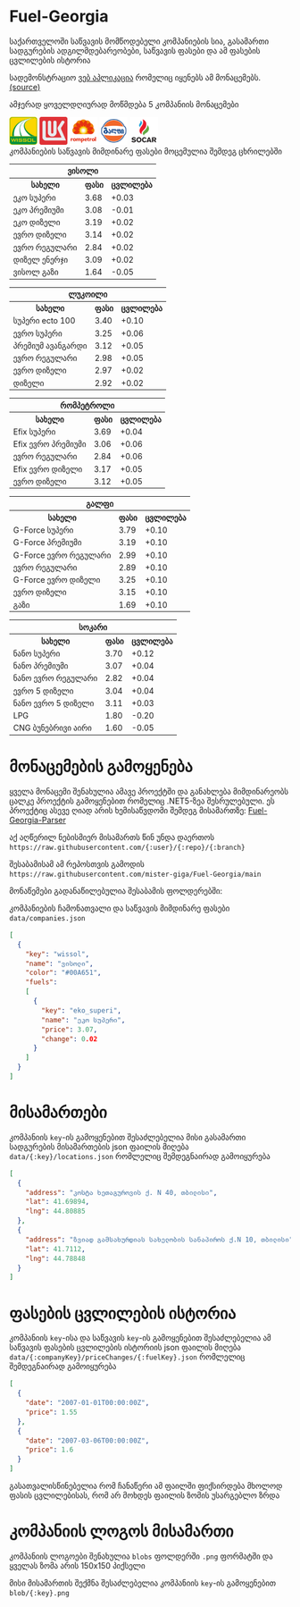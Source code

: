 # Fuel-Georgia
საქართველოში საწვავის მომწოდებელი კომპანიების სია, გასამართი სადგურების ადგილმდებარეობები, საწვავის ფასები და ამ ფასების ცვლილების ისტორია

სადემონსტრაციო [ვებ აპლიკაცია](https://mister-giga.github.io/Fuel-Georgia-ReactJS/) რომელიც იყენებს ამ მონაცემებს. [(source)](https://github.com/mister-giga/Fuel-Georgia-ReactJS)

<!--PRICING-START-->
ამჯერად ყოველდღიურად მოწმდება 5 კომპანიის მონაცემები
<div>
<img src="https://raw.githubusercontent.com/mister-giga/Fuel-Georgia/main/blob/wissol.png" alt="wissol logo" width="50" >
<img src="https://raw.githubusercontent.com/mister-giga/Fuel-Georgia/main/blob/lukoil.png" alt="lukoil logo" width="50" >
<img src="https://raw.githubusercontent.com/mister-giga/Fuel-Georgia/main/blob/rompetrol.png" alt="rompetrol logo" width="50" >
<img src="https://raw.githubusercontent.com/mister-giga/Fuel-Georgia/main/blob/gulf.png" alt="gulf logo" width="50" >
<img src="https://raw.githubusercontent.com/mister-giga/Fuel-Georgia/main/blob/socar.png" alt="socar logo" width="50" >
</div>
კომპანიების საწვავის მიმდინარე ფასები მოცემულია შემდეგ ცხრილებში
<table>
<tr><th colSpan="3">ვისოლი</th></tr>
<tr><th>სახელი</th><th>ფასი</th><th>ცვლილება</th></th></tr>
<tr><td>ეკო სუპერი</td><td>3.68</td><td>+0.03</td></tr>
<tr><td>ეკო პრემიუმი</td><td>3.08</td><td>-0.01</td></tr>
<tr><td>ეკო დიზელი</td><td>3.19</td><td>+0.02</td></tr>
<tr><td>ევრო დიზელი</td><td>3.14</td><td>+0.02</td></tr>
<tr><td>ევრო რეგულარი</td><td>2.84</td><td>+0.02</td></tr>
<tr><td>დიზელ ენერჯი</td><td>3.09</td><td>+0.02</td></tr>
<tr><td>ვისოლ გაზი</td><td>1.64</td><td>-0.05</td></tr>
</table>
<table>
<tr><th colSpan="3">ლუკოილი</th></tr>
<tr><th>სახელი</th><th>ფასი</th><th>ცვლილება</th></th></tr>
<tr><td>სუპერი ecto 100</td><td>3.40</td><td>+0.10</td></tr>
<tr><td>ევრო სუპერი</td><td>3.25</td><td>+0.06</td></tr>
<tr><td>პრემიუმ ავანგარდი</td><td>3.12</td><td>+0.05</td></tr>
<tr><td>ევრო რეგულარი</td><td>2.98</td><td>+0.05</td></tr>
<tr><td>ევრო დიზელი</td><td>2.97</td><td>+0.02</td></tr>
<tr><td>დიზელი</td><td>2.92</td><td>+0.02</td></tr>
</table>
<table>
<tr><th colSpan="3">რომპეტროლი</th></tr>
<tr><th>სახელი</th><th>ფასი</th><th>ცვლილება</th></th></tr>
<tr><td>Efix სუპერი</td><td>3.69</td><td>+0.04</td></tr>
<tr><td>Efix ევრო პრემიუმი</td><td>3.06</td><td>+0.06</td></tr>
<tr><td>ევრო რეგულარი</td><td>2.84</td><td>+0.06</td></tr>
<tr><td>Efix ევრო დიზელი</td><td>3.17</td><td>+0.05</td></tr>
<tr><td>ევრო დიზელი</td><td>3.12</td><td>+0.05</td></tr>
</table>
<table>
<tr><th colSpan="3">გალფი</th></tr>
<tr><th>სახელი</th><th>ფასი</th><th>ცვლილება</th></th></tr>
<tr><td>G-Force სუპერი</td><td>3.79</td><td>+0.10</td></tr>
<tr><td>G-Force პრემიუმი</td><td>3.19</td><td>+0.10</td></tr>
<tr><td>G-Force ევრო რეგულარი</td><td>2.99</td><td>+0.10</td></tr>
<tr><td>ევრო რეგულარი</td><td>2.89</td><td>+0.10</td></tr>
<tr><td>G-Force ევრო დიზელი</td><td>3.25</td><td>+0.10</td></tr>
<tr><td>ევრო დიზელი</td><td>3.15</td><td>+0.10</td></tr>
<tr><td>გაზი</td><td>1.69</td><td>+0.10</td></tr>
</table>
<table>
<tr><th colSpan="3">სოკარი</th></tr>
<tr><th>სახელი</th><th>ფასი</th><th>ცვლილება</th></th></tr>
<tr><td>ნანო სუპერი</td><td>3.70</td><td>+0.12</td></tr>
<tr><td>ნანო პრემიუმი</td><td>3.07</td><td>+0.04</td></tr>
<tr><td>ნანო ევრო რეგულარი</td><td>2.82</td><td>+0.04</td></tr>
<tr><td>ევრო 5 დიზელი</td><td>3.04</td><td>+0.04</td></tr>
<tr><td>ნანო ევრო 5 დიზელი</td><td>3.11</td><td>+0.03</td></tr>
<tr><td>LPG</td><td>1.80</td><td>-0.20</td></tr>
<tr><td>CNG ბუნებრივი აირი</td><td>1.60</td><td>-0.05</td></tr>
</table>

<!--PRICING-END-->

# მონაცემების გამოყენება
ყველა მონაცემი შენახულია ამავე პროექტში და განახლება მიმდინარეობს ცალკე პროექტის გამოყენებით რომელიც .NET5-ზეა შესრულებული. ეს პროექტიც ასევე ღიად არის ხემისაწვდომი შემდეგ მისამართზე: [Fuel-Georgia-Parser](https://github.com/mister-giga/Fuel-Georgia-Parser)


აქ აღწერილ ნებისმიერ მისამართს წინ უნდა დაერთოს ```https://raw.githubusercontent.com/{:user}/{:repo}/{:branch}```

შესაბამისამ ამ რეპოსთვის გამოდის ```https://raw.githubusercontent.com/mister-giga/Fuel-Georgia/main```


მონაწემები გადანაწილებულია შესაბამის ფოლდერებში:

კომპანიების ჩამონათვალი და საწვავის მიმდინარე ფასები ```data/companies.json```

```JSON
[
  {
    "key": "wissol",
    "name": "ვისოლი",
    "color": "#00A651",
    "fuels": 
    [
      {
        "key": "eko_superi",
        "name": "ეკო სუპერი",
        "price": 3.07,
        "change": 0.02
      }
    ]
  }
]
```
# მისამართები
კომპანიის ```key```-ის გამოყენებით შესაძლებელია მისი გასამართი სადგურების მისამართების json ფაილის მიღება  ```data/{:key}/locations.json``` რომლელიც შემდეგნაირად გამოიყურება

```JSON
[
  {
    "address": "კოსტა ხეთაგუროვის ქ. N 40, თბილისი",
    "lat": 41.69894,
    "lng": 44.80885
  },
  {
    "address": "ზვიად გამსახურდიას სახელობის სანაპიროს ქ.N 10, თბილისი",
    "lat": 41.7112,
    "lng": 44.78848
  }
]
```
# ფასების ცვლილების ისტორია
კომპანიის ```key```-ისა და საწვავის ```key```-ის გამოყენებით შესაძლებელია ამ საწვავის ფასების ცვლილების ისტორიის json ფაილის მიღება  ```data/{:companyKey}/priceChanges/{:fuelKey}.json``` რომლელიც შემდეგნაირად გამოიყურება
```JSON
[
  {
    "date": "2007-01-01T00:00:00Z",
    "price": 1.55
  },
  {
    "date": "2007-03-06T00:00:00Z",
    "price": 1.6
  }
]
```
გასათვალისწინებელია რომ ჩანაწერი ამ ფაილში ფიქსირდება მხოლოდ ფასის ცვლილებისას, რომ არ მოხდეს ფაილის ზომის უსარგებლო ზრდა

# კომპანიის ლოგოს მისამართი
კომპანიის ლოგოები შენახულია ```blobs``` ფოლდერში ```.png``` ფორმატში და ყველას ზომა არის 150x150 პიქსელი

მისი მისამართის შექმნა შესაძლებელია კომპანიის ```key```-ის გამოყენებით ```blob/{:key}.png```
